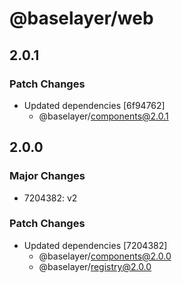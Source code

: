 # @baselayer/web

## 2.0.1

### Patch Changes

- Updated dependencies [6f94762]
  - @baselayer/components@2.0.1

## 2.0.0

### Major Changes

- 7204382: v2

### Patch Changes

- Updated dependencies [7204382]
  - @baselayer/components@2.0.0
  - @baselayer/registry@2.0.0
